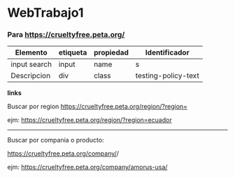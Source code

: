 # WebTrabajo1
### Para https://crueltyfree.peta.org/
|Elemento | etiqueta | propiedad | Identificador|
|--|--|--|--|
| input search | input | name | s |
| Descripcion | div | class | testing-policy-text |


**links**


Buscar por region https://crueltyfree.peta.org/region/?region=<region>
  
  
ejm: https://crueltyfree.peta.org/region/?region=ecuador

---
Buscar por compania o producto:


https://crueltyfree.peta.org/company/<clave>/
  
  
ejm: https://crueltyfree.peta.org/company/amorus-usa/

